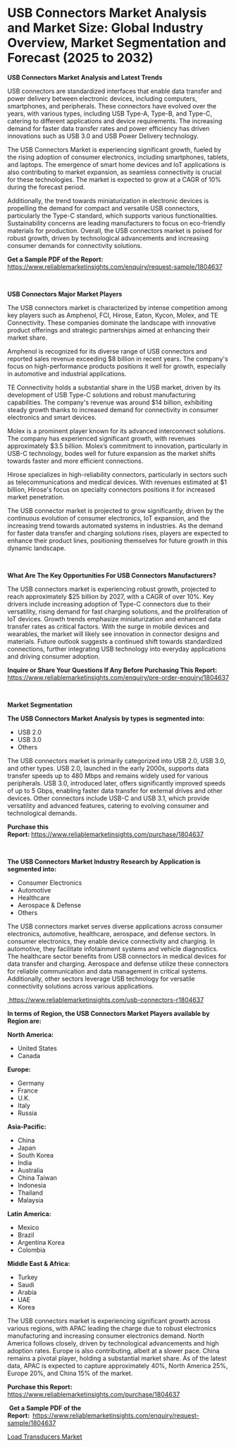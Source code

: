 <p><h1>USB Connectors Market Analysis and Market Size: Global Industry Overview, Market Segmentation and Forecast (2025 to 2032)</h1></p><p><strong>USB Connectors Market Analysis and Latest Trends</strong></p>
<p><p>USB connectors are standardized interfaces that enable data transfer and power delivery between electronic devices, including computers, smartphones, and peripherals. These connectors have evolved over the years, with various types, including USB Type-A, Type-B, and Type-C, catering to different applications and device requirements. The increasing demand for faster data transfer rates and power efficiency has driven innovations such as USB 3.0 and USB Power Delivery technology.</p><p>The USB Connectors Market is experiencing significant growth, fueled by the rising adoption of consumer electronics, including smartphones, tablets, and laptops. The emergence of smart home devices and IoT applications is also contributing to market expansion, as seamless connectivity is crucial for these technologies. The market is expected to grow at a CAGR of 10% during the forecast period. </p><p>Additionally, the trend towards miniaturization in electronic devices is propelling the demand for compact and versatile USB connectors, particularly the Type-C standard, which supports various functionalities. Sustainability concerns are leading manufacturers to focus on eco-friendly materials for production. Overall, the USB connectors market is poised for robust growth, driven by technological advancements and increasing consumer demands for connectivity solutions.</p></p>
<p><strong>Get a Sample PDF of the Report:&nbsp;</strong> <a href="https://www.reliablemarketinsights.com/enquiry/request-sample/1804637?utm_campaign=1894&utm_medium=2&utm_source=Github&utm_content=ia&utm_term=06042025&utm_id=usb-connectors">https://www.reliablemarketinsights.com/enquiry/request-sample/1804637</a></p>
<p>&nbsp;</p>
<p><strong>USB Connectors Major Market Players</strong></p>
<p><p>The USB connectors market is characterized by intense competition among key players such as Amphenol, FCI, Hirose, Eaton, Kycon, Molex, and TE Connectivity. These companies dominate the landscape with innovative product offerings and strategic partnerships aimed at enhancing their market share.</p><p>Amphenol is recognized for its diverse range of USB connectors and reported sales revenue exceeding $8 billion in recent years. The company's focus on high-performance products positions it well for growth, especially in automotive and industrial applications. </p><p>TE Connectivity holds a substantial share in the USB market, driven by its development of USB Type-C solutions and robust manufacturing capabilities. The company's revenue was around $14 billion, exhibiting steady growth thanks to increased demand for connectivity in consumer electronics and smart devices.</p><p>Molex is a prominent player known for its advanced interconnect solutions. The company has experienced significant growth, with revenues approximately $3.5 billion. Molex’s commitment to innovation, particularly in USB-C technology, bodes well for future expansion as the market shifts towards faster and more efficient connections.</p><p>Hirose specializes in high-reliability connectors, particularly in sectors such as telecommunications and medical devices. With revenues estimated at $1 billion, Hirose's focus on specialty connectors positions it for increased market penetration.</p><p>The USB connector market is projected to grow significantly, driven by the continuous evolution of consumer electronics, IoT expansion, and the increasing trend towards automated systems in industries. As the demand for faster data transfer and charging solutions rises, players are expected to enhance their product lines, positioning themselves for future growth in this dynamic landscape.</p></p>
<p>&nbsp;</p>
<p><strong>What Are The Key Opportunities For USB Connectors Manufacturers?</strong></p>
<p><p>The USB connectors market is experiencing robust growth, projected to reach approximately $25 billion by 2027, with a CAGR of over 10%. Key drivers include increasing adoption of Type-C connectors due to their versatility, rising demand for fast charging solutions, and the proliferation of IoT devices. Growth trends emphasize miniaturization and enhanced data transfer rates as critical factors. With the surge in mobile devices and wearables, the market will likely see innovation in connector designs and materials. Future outlook suggests a continued shift towards standardized connections, further integrating USB technology into everyday applications and driving consumer adoption.</p></p>
<p><strong>Inquire or Share Your Questions If Any Before Purchasing This Report:</strong> <a href="https://www.reliablemarketinsights.com/enquiry/pre-order-enquiry/1804637?utm_campaign=1894&utm_medium=2&utm_source=Github&utm_content=ia&utm_term=06042025&utm_id=usb-connectors">https://www.reliablemarketinsights.com/enquiry/pre-order-enquiry/1804637</a></p>
<p>&nbsp;</p>
<p><strong>Market Segmentation</strong></p>
<p><strong>The USB Connectors Market Analysis by types is segmented into:</strong></p>
<p><ul><li>USB 2.0</li><li>USB 3.0</li><li>Others</li></ul></p>
<p><p>The USB connectors market is primarily categorized into USB 2.0, USB 3.0, and other types. USB 2.0, launched in the early 2000s, supports data transfer speeds up to 480 Mbps and remains widely used for various peripherals. USB 3.0, introduced later, offers significantly improved speeds of up to 5 Gbps, enabling faster data transfer for external drives and other devices. Other connectors include USB-C and USB 3.1, which provide versatility and advanced features, catering to evolving consumer and technological demands.</p></p>
<p><strong>Purchase this Report:&nbsp;</strong><a href="https://www.reliablemarketinsights.com/purchase/1804637?utm_campaign=1894&utm_medium=2&utm_source=Github&utm_content=ia&utm_term=06042025&utm_id=usb-connectors">https://www.reliablemarketinsights.com/purchase/1804637</a></p>
<p>&nbsp;</p>
<p><strong>The USB Connectors Market Industry Research by Application is segmented into:</strong></p>
<p><ul><li>Consumer Electronics</li><li>Automotive</li><li>Healthcare</li><li>Aerospace & Defense</li><li>Others</li></ul></p>
<p><p>The USB connectors market serves diverse applications across consumer electronics, automotive, healthcare, aerospace, and defense sectors. In consumer electronics, they enable device connectivity and charging. In automotive, they facilitate infotainment systems and vehicle diagnostics. The healthcare sector benefits from USB connectors in medical devices for data transfer and charging. Aerospace and defense utilize these connectors for reliable communication and data management in critical systems. Additionally, other sectors leverage USB technology for versatile connectivity solutions across various applications.</p></p>
<p><a href="https://www.reliablemarketinsights.com/usb-connectors-r1804637?utm_campaign=1894&utm_medium=2&utm_source=Github&utm_content=ia&utm_term=06042025&utm_id=usb-connectors">&nbsp;https://www.reliablemarketinsights.com/usb-connectors-r1804637</a></p>
<p><strong>In terms of Region, the USB Connectors Market Players available by Region are:</strong></p>
<p>
    <p> <strong> North America: </strong>
        <ul>
            <li>United States</li>
            <li>Canada</li>
        </ul>
        </p> 
    <p> <strong> Europe: </strong>
        <ul>
            <li>Germany</li>
            <li>France</li>
            <li>U.K.</li>
            <li>Italy</li>
            <li>Russia</li>
        </ul>
        </p> 
    <p> <strong> Asia-Pacific: </strong>
        <ul>
            <li>China</li>
            <li>Japan</li>
            <li>South Korea</li>
            <li>India</li>
            <li>Australia</li>
            <li>China Taiwan</li>
            <li>Indonesia</li>
            <li>Thailand</li>
            <li>Malaysia</li>
        </ul>
        </p> 
    <p> <strong> Latin America: </strong>
        <ul>
            <li>Mexico</li>
            <li>Brazil</li>
            <li>Argentina Korea</li>
            <li>Colombia</li>
        </ul>
        </p> 
    <p> <strong> Middle East & Africa: </strong>
        <ul>
            <li>Turkey</li>
            <li>Saudi</li>
            <li>Arabia</li>
            <li>UAE</li>
            <li>Korea</li>
        </ul>
    </p>
    </p>
<p><p>The USB connectors market is experiencing significant growth across various regions, with APAC leading the charge due to robust electronics manufacturing and increasing consumer electronics demand. North America follows closely, driven by technological advancements and high adoption rates. Europe is also contributing, albeit at a slower pace. China remains a pivotal player, holding a substantial market share. As of the latest data, APAC is expected to capture approximately 40%, North America 25%, Europe 20%, and China 15% of the market.</p></p>
<p><strong>Purchase this Report: </strong><a href="https://www.reliablemarketinsights.com/purchase/1804637?utm_campaign=1894&utm_medium=2&utm_source=Github&utm_content=ia&utm_term=06042025&utm_id=usb-connectors">https://www.reliablemarketinsights.com/purchase/1804637</a></p>
<p>&nbsp;<strong>Get a Sample PDF of the Report:&nbsp;&nbsp;</strong><a href="https://www.reliablemarketinsights.com/enquiry/request-sample/1804637?utm_campaign=1894&utm_medium=2&utm_source=Github&utm_content=ia&utm_term=06042025&utm_id=usb-connectors">https://www.reliablemarketinsights.com/enquiry/request-sample/1804637</a></p>
<p><strong></strong></p>
<p><p><a href="https://github.com/hgf64gh/Market-Research-Report-List-2/blob/main/load-transducers-market.md?utm_campaign=1894&utm_medium=2&utm_source=Github&utm_content=ia&utm_term=06042025&utm_id=usb-connectors">Load Transducers Market</a></p></p>